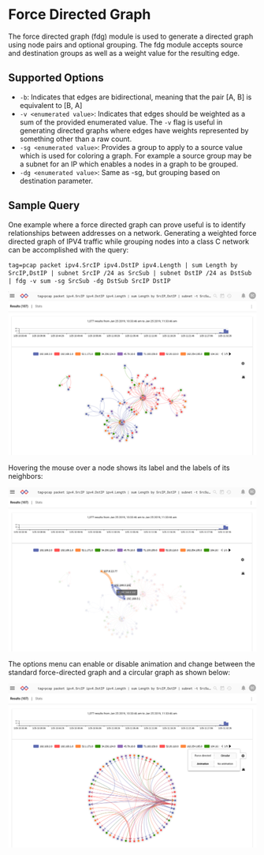 # Force Directed Graph

The force directed graph (fdg) module is used to generate a directed graph using node pairs and optional grouping. The fdg module accepts source and destination groups as well as a weight value for the resulting edge.

## Supported Options
* `-b`: Indicates that edges are bidirectional, meaning that the pair [A, B] is equivalent to [B, A]
* `-v <enumerated value>`: Indicates that edges should be weighted as a sum of the provided enumerated value. The `-v` flag is useful in generating directed graphs where edges have weights represented by something other than a raw count.
* `-sg <enumerated value>`: Provides a group to apply to a source value which is used for coloring a graph. For example a source group may be a subnet for an IP which enables a nodes in a graph to be grouped.
* `-dg <enumerated value>`: Same as -sg, but grouping based on destination parameter.

## Sample Query

One example where a force directed graph can prove useful is to identify relationships between addresses on a network. Generating a weighted force directed graph of IPV4 traffic while grouping nodes into a class C network can be accomplished with the query:

```
tag=pcap packet ipv4.SrcIP ipv4.DstIP ipv4.Length | sum Length by SrcIP,DstIP | subnet SrcIP /24 as SrcSub | subnet DstIP /24 as DstSub | fdg -v sum -sg SrcSub -dg DstSub SrcIP DstIP
```

![](fdg1.png)

Hovering the mouse over a node shows its label and the labels of its neighbors:

![](fdg2.png)

The options menu can enable or disable animation and change between the standard force-directed graph and a circular graph as shown below:

![](fdg3.png)
